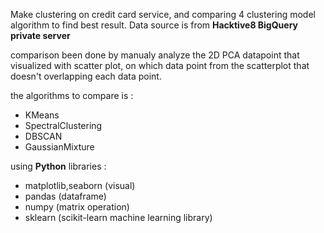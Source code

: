 Make clustering on credit card service, and comparing 4 clustering model algorithm to find best result. Data source is from **Hacktive8 BigQuery private server**

comparison been done by manualy analyze the 2D PCA datapoint that visualized with scatter plot, on which data point from the scatterplot that doesn't overlapping each data point.

the algorithms to compare is :

- KMeans
- SpectralClustering
- DBSCAN
- GaussianMixture

using **Python** libraries :
- matplotlib,seaborn (visual)
- pandas (dataframe)
- numpy (matrix operation)
- sklearn (scikit-learn machine learning library)